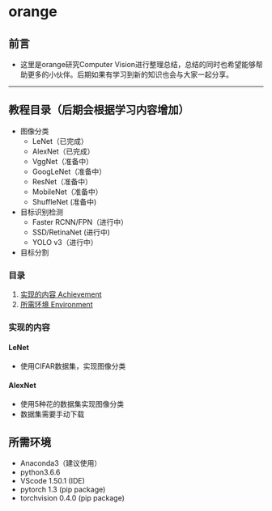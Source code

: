 # orange
## 前言
* 这里是orange研究Computer Vision进行整理总结，总结的同时也希望能够帮助更多的小伙伴。后期如果有学习到新的知识也会与大家一起分享。

------
## 教程目录（后期会根据学习内容增加）
* 图像分类
    * LeNet（已完成）
    * AlexNet（已完成）
    * VggNet（准备中）
    * GoogLeNet（准备中）
    * ResNet（准备中）
    * MobileNet（准备中）
    * ShuffleNet (准备中)
* 目标识别检测
    * Faster RCNN/FPN（进行中）
    * SSD/RetinaNet (进行中)
    * YOLO v3（进行中）
* 目标分割


### 目录
1. [实现的内容 Achievement](#实现的内容)
2. [所需环境 Environment](#所需环境)

### 实现的内容
#### LeNet
- 使用CIFAR数据集，实现图像分类

#### AlexNet
- 使用5种花的数据集实现图像分类
- 数据集需要手动下载

## 所需环境
* Anaconda3（建议使用）
* python3.6.6
* VScode 1.50.1 (IDE)
* pytorch 1.3 (pip package)
* torchvision 0.4.0 (pip package)
